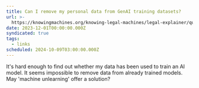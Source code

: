 ```yaml
---
title: Can I remove my personal data from GenAI training datasets?
url: >-
  https://knowingmachines.org/knowing-legal-machines/legal-explainer/questions/can-i-remove-my-personal-data-from-genai-training-datasets
date: 2023-12-01T00:00:00.000Z
syndicated: true
tags:
  - links
scheduled: 2024-10-09T03:00:00.000Z
---
```


It's hard enough to find out whether my data has been used to train an AI model. It seems impossible to remove data from already trained models. May 'machine unlearning' offer a solution?
